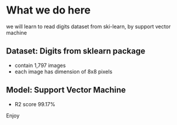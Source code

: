 # What we do here 
we will learn to read digits dataset from ski-learn, by support vector machine

## Dataset: Digits from sklearn package
- contain 1,797 images
- each image has dimension of 8x8 pixels

## Model: Support Vector Machine
- R2 score 99.17% 

Enjoy
